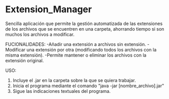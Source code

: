 # Extension_Manager

Sencilla aplicación que permite la gestión automatizada de las extensiones de los archivos que se encuentren en una carpeta, ahorrando tiempo si son muchos los archivos a modificar. 

FUCIONALIDADES:
-Añadir una extensión a archivos sin extensión.
-Modificar una extensión por otra (modificando todos los archivos con la misma extensión).
-Permite mantener o eliminar los archivos con la extensión original.

USO:
1. Incluye el .jar en la carpeta sobre la que se quiera trabajar.
2. Inicia el programa mediante el comando "java -jar [nombre_archivo].jar"
3. Sigue las indicaciones textuales del programa.
